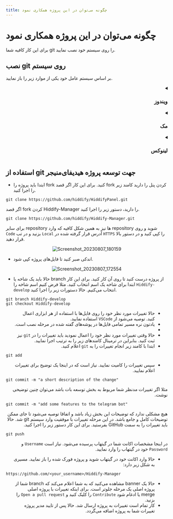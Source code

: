 ```yaml
---
title: چگونه می‌توان در این پروژه همکاری نمود
---
```


# چگونه می‌توان در این پروژه همکاری نمود
برای این کار کافیه شما git را روی سیستم خود نصب نمایید.

## نصب git روی سیستم 
بر اساس سیستم عامل خود یکی از موارد زیر را باز نمایید.
<details dir=rtl><summary><h3>ویندوز</h3></summary>

- ابتدا به [اینجا](https://git-scm.com/download/win) بروید و نسخه مخصوص ویندوز را دانلود کنید.
- سپس فایل دانلود شده را از حالت فشرده خارج نمایید و برای نصب آن را ارا نمایید.
<div align=center markdown="1">

![location-git-windows-download](https://github.com/hiddify/Hiddify-Manager/assets/125398461/cd883726-f340-441c-bbca-df98f0389de2)

</div>

- سپس wizard نصب را تا انتها با next و yes دنبال کنید. پیشنهاد می‌شود تنظیمات دیفالت را تغییر ندهید.

<div align=center markdown="1">

![read-and-accept-git-license-agreement](https://github.com/hiddify/Hiddify-Manager/assets/125398461/c8220a90-4f88-451f-ac60-ca6280feef20)

</div>
به صورت دیفالت محل نصب git در این مسیر است.
<div dir=ltr>

```
C:/Program Files/Git
```
</div>
یعنی در مراحل بعد، پروژه‌ها در این مسیر قرار می‌گیرند. کار تمام است.
- برای چک کردن ورژن `git` نصب شده، `command prompt` را باز نمایید و دستور زیر را اجرا کنید.

<div dir=ltr>

```
git version
```

</div>

- به صورت دیفالت `git` در پوشه `Home` کاربر نصب می‌گردد.
</details>

<details dir=rtl><summary><h3>مک</h3></summary>

- ابتدا از [اینجا](https://sourceforge.net/projects/git-osx-installer/files/git-2.23.0-intel-universal-mavericks.dmg/download?use_mirror=autoselect) فایل نصب را دانلود کنید.
- سپس آن را جارا نمایید. نصب خیلی ساده‌ای دارد.
- بعد از نصب برای چک کردن ورژن `git` نصب شده، `terminal` را باز نمایید و دستور زیر را اجرا کنید.

<div dir=ltr>

```
git version
```

</div>


</details>

<details dir=rtl><summary><h3>لینوکس</h3></summary>

در اکثر توزیع‌های سیستم عامل لینوکس git به صورت دیفالت نصب است و نیاز نیست کار خاصی بکنید. اما اگر به هر دلیلی نیاز بود آن را نصب نمایید باید سرچ بزنید و کامند مناسب مربوط به آن توزیع را پیدا کنید. در ادامه کامند نصب مربوط به ند توزیع معروف قرار می‌گیرد.
<div dir=ltr>

**Debian/Ubuntu**

```
sudo apt-get install git-all
```

**Fedora**

```
dnf install git-all
```

**Arch**
````
pacman -Syu git-all
````
</div>

در همه توزیع‌ها git در مسیر Home کاربر نصب می‌گردد.
- برای چک کردن نسخه git نصب شده در ترمیال این دستور را اجرا کنید.

<div dir=ltr>

```
git version
```
</div>

</details>




## استفاده از git جهت توسعه پروژه هیدیفای‌منیجر

- ابتدا باید پروژه را fork کنید. برای این کار اگر قصد fork کردن پنل را دارید کامند زیر را اجرا کنید.

<div dir=ltr>

```
git clone https://github.com/hiddify/HiddifyPanel.git
```

</div>

اگر قصد fork کردن Hiddify-Manager را دارید، دستور زیر را اجرا کنید.

<div dir=ltr>

```
git clone https://github.com/hiddify/Hiddify-Manager.git
```

</div>

برای سایر repository ها نیز به همین شکل کافیه که وارد repository شوید و روی `Code` بزنید و در تب `Local` آدرس قرار گرفته شده در‌ `HTTPS` را کپی کنید و در دستور بالا قرار دهید.

<div align=center markdown="1">

![Screenshot_20230807_180159](https://github.com/hiddify/Hiddify-Manager/assets/125398461/483dde4e-e4fd-470a-be94-552d5c72c2a8)

</div>

- اندکی صبر کنید تا فایل‌های پروژه کپی شود.

<div align=center markdown="1">

![Screenshot_20230807_172554](https://github.com/hiddify/Hiddify-Manager/assets/125398461/b4730f3a-3f86-4792-8ccc-6a5789056c1d)

</div>

- حالا باید یک شاخه یا branch از پروژه درست کنید تا روی آن کار کنید. برای این کار ابتدا برای شاخه یک اسم انتخاب کنید. مثلا فرض کنیم اسم شاخه را `Hiddify-develop` انتخاب می‌کنیم. حالا دستورات زیر را اجرا کنید. 

<div dir="ltr" >

```
git branch Hiddify-develop
git checkout Hiddify-develop
```

</div>

<div dir="rtl" >

-  حالا تغییرات مورد نظر خود را روی فایل‌ها با استفاده از هر ابزاری اعمال کنید. توصیه می‌شود از `VSCode` استفاده نمایید.
-  یادتون نره مسیر تمامی فایل‌ها در پوشه‌های گفته شده در مرحله نصب است.
- 
- حالا وقتی تغییرات مورد نظر خود را اعمال نمودید باید تغییرات را در `git` نیز ثبت کنید. بنابراین در ترمینال کامند‌های زیر را به ترتیب اجرا نمایید.
- ابتدا با کامند زیر انجام تغییرات را به `git` اعلام کنید.


<div dir=ltr>

```
git add
```

</div>

- سپس تغییرات را کامیت نمایید. نیاز است که در اینجا یک توضیح برای تغییرات اعلام نمایید.

<div dir=ltr>

```
git commit -m "a short description of the change"
```

</div>

مثلا اگر تغییرات مدنظر شما مربوط به بخش توسعه بات باشد می‌توان چنین توضیحی نوشت.


<div dir=ltr>

```
git commit -m "add some features to the telegram bot"
```

</div> 

هیچ مشکلی ندارد که توضیحات این بخش زیاد باشد و اتفاقا توصیه می‌شود تا جای ممکن توضیحات کامل و جامع باشد.
در این مرحله تغییرات با موفقیت وارد سیستم git شد. حالا باید تغییرات را به سمت GitHub بفرستید. برای این کار دستور زیر را اجرا کنید. 

<div dir=ltr>

```
git push
```
</div>

در اینجا مشخصات اکانت شما در گیتهاب پرسیده می‌شود. نیاز است `Username` و `Password` خود در گیتهاب را وارد نمایید.


- حالا وارد اکانت خود در گیتهاب شوید و پروژه فورک شده را باز نمایید.
مسیری به شکل زیر دارد:

<div dir=ltr>

`https://github.com/<your_username>/Hiddify-Manager`

</div>

- حالا یک banner مشاهده می‌کنید که به شما اعلام می‌کند که branch شما از پروژه اصلی یک مرحله جلوتر است. برای اینکه تغییرات با پروژه اصلی merge یا ادغام شود `Contribute` را کلیک کنید و `Open a pull request` را بزنید.
- کار تمام است تغییرات به پروژه ارسال شد. حالا پس از تایید مدیر پروژه تغییرات شما به پروژه اضافه می‌گردد.

